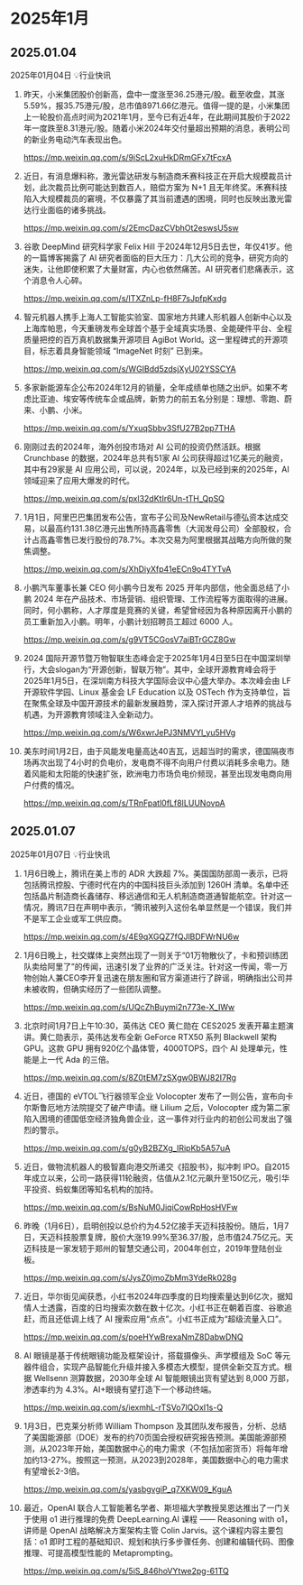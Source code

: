 # 2025年1月



## 2025.01.04

2025年01月04日 💡行业快讯

1. 昨天，小米集团股价创新高，盘中一度涨至36.25港元/股。截至收盘，其涨5.59%，报35.75港元/股，总市值8971.66亿港元。值得一提的是，小米集团上一轮股价高点时间为2021年1月，至今已有近4年，在此期间其股价于2022年一度跌至8.31港元/股。随着小米2024年交付量超出预期的消息，表明公司的新业务电动汽车表现出色。

   https://mp.weixin.qq.com/s/9iScL2xuHkDRmGFx7tFcxA

2. 近日，有消息爆料称，激光雷达研发与制造商禾赛科技正在开启大规模裁员计划，此次裁员比例可能达到数百人，赔偿方案为 N+1 且无年终奖。禾赛科技陷入大规模裁员的窘境，不仅暴露了其当前遭遇的困境，同时也反映出激光雷达行业面临的诸多挑战。

   https://mp.weixin.qq.com/s/2EmcDazCVbhOt2eswsU5sw

3. 谷歌 DeepMind 研究科学家 Felix Hill 于2024年12月5日去世，年仅41岁。他的一篇博客揭露了 AI 研究者面临的巨大压力：几大公司的竞争，研究方向的迷失，让他即使积累了大量财富，内心也依然痛苦。AI 研究者们悲痛表示，这个消息令人心碎。

   https://mp.weixin.qq.com/s/ITXZnLp-fH8F7sJpfpKxdg

4. 智元机器人携手上海人工智能实验室、国家地方共建人形机器人创新中心以及上海库帕思，今天重磅发布全球首个基于全域真实场景、全能硬件平台、全程质量把控的百万真机数据集开源项目 AgiBot World。这一里程碑式的开源项目，标志着具身智能领域 “ImageNet 时刻” 已到来。

   https://mp.weixin.qq.com/s/WGIBdd5zdsjXyU02YSSCYA

5. 多家新能源车企公布2024年12月的销量，全年成绩单也随之出炉。如果不考虑比亚迪、埃安等传统车企或品牌，新势力的前五名分别是：理想、零跑、蔚来、小鹏、小米。

   https://mp.weixin.qq.com/s/YxuqSbbv3SfU27B2pp7THA

6. 刚刚过去的2024年，海外创投市场对 AI 公司的投资仍然活跃。根据 Crunchbase 的数据，2024年总共有51家 AI 公司获得超过1亿美元的融资，其中有29家是 AI 应用公司，可以说，2024年，以及已经到来的2025年，AI 领域迎来了应用大爆发的时代。

   https://mp.weixin.qq.com/s/pxl32dKtIr6Un-tTH_QpSQ

7. 1月1日，阿里巴巴集团发布公告，宣布子公司及NewRetail与德弘资本达成交易，以最高约131.38亿港元出售所持高鑫零售（大润发母公司）全部股权，合计占高鑫零售已发行股份的78.7%。本次交易为阿里根据其战略方向所做的聚焦调整。

   https://mp.weixin.qq.com/s/XhDiyXfp41eECn9o4TYTvA

8. 小鹏汽车董事长兼 CEO 何小鹏今日发布 2025 开年内部信，他全面总结了小鹏 2024 年在产品技术、市场营销、组织管理、工作流程等方面取得的进展。同时，何小鹏称，人才厚度是竞赛的关键，希望曾经因为各种原因离开小鹏的员工重新加入小鹏。明年，小鹏计划招聘员工超过 6000 人。

   https://mp.weixin.qq.com/s/g9VT5CGosV7aiBTrGCZ8Gw

9. 2024 国际开源节暨万物智联生态峰会定于2025年1月4日至5日在中国深圳举行，大会slogan为“开源创新，智联万物”。其中，全球开源教育峰会将于2025年1月5日，在深圳南方科技大学国际会议中心盛大举办。本次峰会由 LF 开源软件学园、Linux 基金会 LF Education 以及 OSTech 作为支持单位，旨在聚焦全球及中国开源技术的最新发展趋势，深入探讨开源人才培养的挑战与机遇，为开源教育领域注入全新动力。

   https://mp.weixin.qq.com/s/W6xwrJePJ3NMVYl_yu5HVg

10. 美东时间1月2日，由于风能发电量高达40吉瓦，远超当时的需求，德国隔夜市场再次出现了4小时的负电价，发电商不得不向用户付费以消耗多余电力。随着风能和太阳能的快速扩张，欧洲电力市场负电价频现，甚至出现发电商向用户付费的情况。

    https://mp.weixin.qq.com/s/TRnFpatl0fLf8ILUUNovpA



## 2025.01.07

2025年01月07日 💡行业快讯

1. 1月6日晚上，腾讯在美上市的 ADR 大跌超 7%。美国国防部周一表示，已将包括腾讯控股、宁德时代在内的中国科技巨头添加到 1260H 清单。名单中还包括晶片制造商长鑫储存、移远通信和无人机制造商道通智能航空。针对这一情况，腾讯7日在声明中表示，“腾讯被列入这份名单显然是一个错误，我们并不是军工企业或军工供应商。

   https://mp.weixin.qq.com/s/4E9qXGQZ7fQJlBDFWrNU6w

2. 1月6日晚上，社交媒体上突然出现了一则关于“01万物散伙了，卡和预训练团队卖给阿里了”的传闻，迅速引发了业界的广泛关注。针对这一传闻，零一万物创始人兼CEO李开复迅速在朋友圈和官方渠道进行了辟谣，明确指出公司并未被收购，但确实经历了一些团队调整。

   https://mp.weixin.qq.com/s/UQcZhBuymi2n773e-X_IWw

3. 北京时间1月7日上午10:30，英伟达 CEO 黄仁勋在 CES2025 发表开幕主题演讲。黄仁勋表示，英伟达发布全新 GeForce RTX50 系列 Blackwell 架构 GPU。这款 GPU 拥有920亿个晶体管，4000TOPS，四个 AI 处理单元，性能是上一代 Ada 的三倍。

   https://mp.weixin.qq.com/s/8Z0tEM7zSXgw0BWJ82I7Rg

4. 近日，德国的 eVTOL飞行器领军企业 Volocopter 发布了一则公告，宣布向卡尔斯鲁厄地方法院提交了破产申请。继 Lilium 之后，Volocopter 成为第二家陷入困境的德国低空经济独角兽企业，这一事件对行业内的初创公司发出了强烈的警示。

   https://mp.weixin.qq.com/s/g0yB2BZXg_IRipKb5A57uA

5. 近日，做物流机器人的极智嘉向港交所递交《招股书》，拟冲刺 IPO。自2015年成立以来，公司一路获得11轮融资，估值从2.1亿元飙升至150亿元，吸引华平投资、蚂蚁集团等知名机构的加持。

   https://mp.weixin.qq.com/s/BsNuM0JiqiCowRpHosHVFw

6. 昨晚（1月6日），启明创投以总价约为4.52亿接手天迈科技股份。随后，1月7日，天迈科技股票复牌，股价大涨19.99%至36.37/股，总市值24.75亿元。天迈科技是一家发轫于郑州的智慧交通公司，2004年创立，2019年登陆创业板。

   https://mp.weixin.qq.com/s/JysZ0jmoZbMm3YdeRk028g

7. 近日，华尔街见闻获悉，小红书2024年四季度的日均搜索量达到6亿次，据知情人士透露，百度的日均搜索次数在数十亿次。小红书正在朝着百度、谷歌追赶，而且还低调上线了 AI 搜索应用“点点”。小红书正成为“超级流量入口”。

   https://mp.weixin.qq.com/s/poeHYwBrexaNmZ8DabwDNQ

8. AI 眼镜是基于传统眼镜功能及框架设计，搭载摄像头、声学模组及 SoC 等元器件组合，实现产品智能化升级并接入多模态大模型，提供全新交互方式。根据 Wellsenn 测算数据，2030年全球 AI 智能眼镜出货有望达到 8,000 万部，渗透率约为 4.3%。AI+眼镜有望打造下一个移动终端。

   https://mp.weixin.qq.com/s/iexmhL-rTSVo7lQOxI1s-Q

9. 1月3日，巴克莱分析师 William Thompson 及其团队发布报告，分析、总结了美国能源部（DOE）发布的约70页国会授权研究报告预测。美国能源部预测，从2023年开始，美国数据中心的电力需求（不包括加密货币）将每年增加约13-27%。按照这一预测，从2023到2028年，美国数据中心的电力需求有望增长2-3倍。

   https://mp.weixin.qq.com/s/yasbgvgiP_q7XKW09_KguA

10. 最近，OpenAI 联合人工智能著名学者、斯坦福大学教授吴恩达推出了一门关于使用 o1 进行推理的免费 DeepLearning.AI 课程 —— Reasoning with o1，讲师是 OpenAI 战略解决方案架构主管 Colin Jarvis。这个课程内容主要包括：o1 即时工程的基础知识、规划和执行多步骤任务、创建和编辑代码、图像推理、可提高模型性能的 Metaprompting。

    https://mp.weixin.qq.com/s/5iS_846hoVYtwe2pg-61TQ

